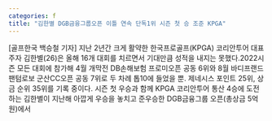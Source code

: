 ```yaml
---
categories: f
title: "김한별 DGB금융그룹오픈 이틀 연속 단독1위 시즌 첫 승 조준 KPGA"
---
```

[골프한국 백승철 기자] 지난 2년간 크게 활약한 한국프로골프(KPGA) 코리안투어 대표주자 김한별(26)은 올해 16개 대회를 치르면서 기대만큼 성적을 내지는 못했다.2022시즌 모든 대회에 참가해 4월 개막전 DB손해보험 프로미오픈 공동 6위와 8월 바디프랜드 팬텀로보 군산CC오픈 공동 7위로 두 차례 톱10에 들었을 뿐. 제네시스 포인트 25위, 상금 순위 35위를 기록 중이다. 시즌 첫 우승과 함께 KPGA 코리안투어 통산 4승에 도전하는 김한별이 지난해 아깝게 우승을 놓치고 준우승한 DGB금융그룹 오픈(총상금 5억원)에서